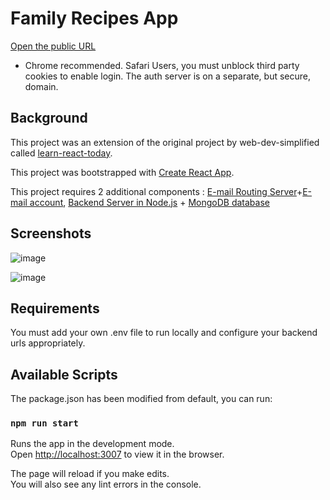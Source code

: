 # Family Recipes App

[Open the public URL](https://famrep.herokuapp.com)

- Chrome recommended. Safari Users, you must unblock third party cookies to enable login. The auth server is on a separate, but secure, domain.

## Background

This project was an extension of the original project by web-dev-simplified called [learn-react-today](https://github.com/WebDevSimplified/Learn-React-Today).

This project was bootstrapped with [Create React App](https://github.com/facebook/create-react-app).

This project requires 2 additional components : [E-mail Routing Server](https://github.com/ironmanCCT/nodemailer)+[E-mail account](gmail.com), [Backend Server in Node.js](https://github.com/ironmanCCT/family-recipe-app-recipe-server) + [MongoDB database](https://cloud.mongodb.com)

## Screenshots

![image](https://user-images.githubusercontent.com/20716672/140497755-ce00412c-4a61-4736-a10d-852be78587b7.png)

![image](https://user-images.githubusercontent.com/20716672/140497572-461576f6-7d05-4b31-bfc4-67c8eea01b25.png)

## Requirements

You must add your own .env file to run locally and configure your backend urls appropriately.

## Available Scripts

The package.json has been modified from default, you can run:

### `npm run start`

Runs the app in the development mode.<br />
Open [http://localhost:3007](http://localhost:3007) to view it in the browser.

The page will reload if you make edits.<br />
You will also see any lint errors in the console.
